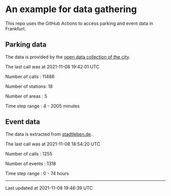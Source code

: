 # An example for data gathering

This repo uses the GitHub Actions to access parking and event data in Frankfurt.

## Parking data
The data is provided by the [open data collection of the city](https://www.offenedaten.frankfurt.de/).

The last call was at 2021-11-08 19:42:01 UTC

Number of calls   : 11486

Number of stations:    18

Number of areas   :     5

Time step range   :     4 -  2005 minutes


## Event data
The data is extracted from [stadtleben.de](https://stadtleben.de/frankfurt/).

The last call was at 2021-11-08 18:54:20 UTC

Number of calls   : 1255

Number of events  : 1318

Time step range   :    0 -   74 hours


----

Last updated at 2021-11-08 19:46:39 UTC
